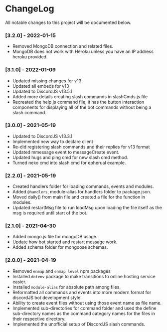 # ChangeLog
All notable changes to this project will be documented below.
### [3.2.0] - 2022-01-15
* Removed MongoDB connection and related files.
* MongoDB does not work with Heroku unless you have an IP address heroku provided.
### [3.1.0] - 2022-01-09
* Updated missing changes for v13
* Updated all embeds for v13
* Updated to DiscordJS v13.5.1
* Added more details creating slash commands in slashCmds.js file
* Recreated the help.js command file, it has the button interaction components for displaying all of the bot commands without being a slash command.
### [3.0.0] - 2021-05-19
* Updated to DiscordJS v13.3.1
* Implemented new way to declare client
* Re-did registering slash commands and their replies for v13 format
* Updated mmessage event to messageCreate event.
* Updated hugs and ping cmd for new slash cmd method.
* Turned neko cmd into slash cmd for epherual example.
### [2.2.0] - 2021-05-19
* Created handlers folder for loading commands, events and modules.
* Added `@handlers`, module-alias for handlers folder to package.json.
* Moved daily() from main file and created a file for the function in modules.
* Updated restartMsg file to run loadMsg upon loading the file itself as the msg is required until start of the bot.

### [2.1.0] - 2021-04-30
* Added mongo.js file for mongoDB usage. 
* Update how bot started and restart message work.
* Added schema folder for mongoose schemas.

### [2.0.0] - 2021-04-19
* Removed `enmap` and `enmap level` npm packages
* Installed `dotenv` package to make transitions to online hosting service easier.
* Installed `module-alias` for absolute path among files.
* Reformatted all commands and events into more modern format for discordJS bot development style.
* Ability to create event files without using those event name as file name.
* Implemented sub-directories for command folder and used the define sub-directory names as the command category names for the files in their respective directory.
* Implemented the unofficial setup of DiscordJS slash commands.
